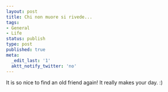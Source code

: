 ```yaml
---
layout: post
title: Chi non muore si rivede...
tags:
- General
- Life
status: publish
type: post
published: true
meta:
  _edit_last: '1'
  aktt_notify_twitter: 'no'
---
```

It is so nice to find an old friend again! It really makes your day. :)
